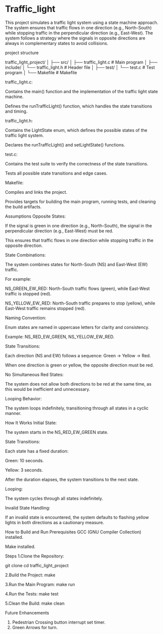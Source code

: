 # Traffic_light

This project simulates a traffic light system using a state machine approach. The system ensures that traffic flows in one direction (e.g., North-South) while stopping traffic in the perpendicular direction (e.g., East-West). The system follows a strategy where the signals in opposite directions are always in complementary states to avoid collisions.

project structure 

traffic_light_project/
│
├── src/
│   ├── traffic_light.c  # Main program
│
├── include/
│   └── traffic_light.h  # Header file
│
├── test/
│   └── test.c           # Test program
│
└── Makefile             # Makefile


traffic_light.c:

Contains the main() function and the implementation of the traffic light state machine.

Defines the runTrafficLight() function, which handles the state transitions and timing.

traffic_light.h:

Contains the LightState enum, which defines the possible states of the traffic light system.

Declares the runTrafficLight() and setLightState() functions.

test.c:

Contains the test suite to verify the correctness of the state transitions.

Tests all possible state transitions and edge cases.

Makefile:

Compiles and links the project.

Provides targets for building the main program, running tests, and cleaning the build artifacts.


Assumptions
Opposite States:

If the signal is green in one direction (e.g., North-South), the signal in the perpendicular direction (e.g., East-West) must be red.

This ensures that traffic flows in one direction while stopping traffic in the opposite direction.

State Combinations:

The system combines states for North-South (NS) and East-West (EW) traffic.

For example:

NS_GREEN_EW_RED: North-South traffic flows (green), while East-West traffic is stopped (red).

NS_YELLOW_EW_RED: North-South traffic prepares to stop (yellow), while East-West traffic remains stopped (red).

Naming Convention:

Enum states are named in uppercase letters for clarity and consistency.

Example: NS_RED_EW_GREEN, NS_YELLOW_EW_RED.

State Transitions:

Each direction (NS and EW) follows a sequence: Green → Yellow → Red.

When one direction is green or yellow, the opposite direction must be red.

No Simultaneous Red States:

The system does not allow both directions to be red at the same time, as this would be inefficient and unnecessary.

Looping Behavior:

The system loops indefinitely, transitioning through all states in a cyclic manner.


How It Works
Initial State:

The system starts in the NS_RED_EW_GREEN state.

State Transitions:

Each state has a fixed duration:

Green: 10 seconds.

Yellow: 3 seconds.

After the duration elapses, the system transitions to the next state.

Looping:

The system cycles through all states indefinitely.

Invalid State Handling:

If an invalid state is encountered, the system defaults to flashing yellow lights in both directions as a cautionary measure.

How to Build and Run
Prerequisites
GCC (GNU Compiler Collection) installed.

Make installed.

Steps
1.Clone the Repository:

git clone <repository-url>
cd traffic_light_project

2.Build the Project:
make


3.Run the Main Program:
make run

4.Run the Tests:
make test

5.Clean the Build:
make clean

Future Enhancements 
1. Pedestrian Crossing button interrupt set timer. 
2. Green Arrows for turn.
